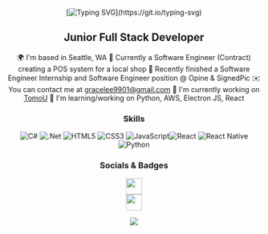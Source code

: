 <!-- # Hi, I'm Grace 

## I'm a full-stack developer
-->
<div align="center">

[![Typing SVG](https://readme-typing-svg.demolab.com?font=JetBrains+Mono&pause=800&color=9CB8D0&center=true&vCenter=true&width=600&lines=Hi%2C+I'm+Grace!;Currently+A+Software+Development+Intern!)](https://git.io/typing-svg)



<div align="center">

Junior Full Stack Developer
---------------------------

🌍  I'm based in Seattle, WA
🌱 Currently a Software Engineer (Contract) creating a POS system for a local shop
🌱 Recently finished a Software Engineer Internship and Software Engineer position @ Opine & SignedPic
✉️  You can contact me at [gracelee9901@gmail.com](mailto:gracelee9901@gmail.com)
🚀  I'm currently working on [TomoU](https://github.com/g-lee2/TomoU.git)
🧠  I'm learning/working on Python, AWS, Electron JS, React
  
</div>

<div align="center">
  
### Skills

![C#](https://img.shields.io/badge/c%23-%23239120.svg?style=for-the-badge&logo=c-sharp&logoColor=white) ![.Net](https://img.shields.io/badge/.NET-5C2D91?style=for-the-badge&logo=.net&logoColor=white) ![HTML5](https://img.shields.io/badge/html5-%23E34F26.svg?style=for-the-badge&logo=html5&logoColor=white) ![CSS3](https://img.shields.io/badge/css3-%231572B6.svg?style=for-the-badge&logo=css3&logoColor=white) ![JavaScript](https://img.shields.io/badge/javascript-%23323330.svg?style=for-the-badge&logo=javascript&logoColor=%23F7DF1E)![React](https://img.shields.io/badge/react-%2320232a.svg?style=for-the-badge&logo=react&logoColor=%2361DAFB) ![React Native](https://img.shields.io/badge/react%20native-%2361DAFB.svg?style=for-the-badge&logo=react&logoColor=white)![Python](https://img.shields.io/badge/python-%2314354C.svg?style=for-the-badge&logo=python&logoColor=white)

<!-- ![NodeJS](https://img.shields.io/badge/node.js-6DA55F?style=for-the-badge&logo=node.js&logoColor=white) ![Jest](https://img.shields.io/badge/-jest-%23C21325?style=for-the-badge&logo=jest&logoColor=white) ![Git](https://img.shields.io/badge/git-%23F05033.svg?style=for-the-badge&logo=git&logoColor=white) ![Swagger](https://img.shields.io/badge/-Swagger-%23Clojure?style=for-the-badge&logo=swagger&logoColor=white) ![ESLint](https://img.shields.io/badge/ESLint-4B3263?style=for-the-badge&logo=eslint&logoColor=white) ![Babel](https://img.shields.io/badge/Babel-F9DC3e?style=for-the-badge&logo=babel&logoColor=black) ![Visual Studio Code](https://img.shields.io/badge/Visual%20Studio%20Code-0078d7.svg?style=for-the-badge&logo=visual-studio-code&logoColor=white) -->

</div>
  
<div align="center">
  
### Socials & Badges

            
<p align="center">
  <a href="https://www.github.com/g-lee2" target="_blank" rel="noreferrer" style="display: block; text-align: center;">
    <img src="https://raw.githubusercontent.com/danielcranney/readme-generator/main/public/icons/socials/github.svg" width="32" height="32" />
  </a>
  <a href="https://www.linkedin.com/in/gracelee-wa" target="_blank" rel="noreferrer" style="display: block; text-align: center;">
    <img src="https://raw.githubusercontent.com/danielcranney/readme-generator/main/public/icons/socials/linkedin.svg" width="32" height="32" />
  </a>
</p>
<p align="center">
  <a href="https://github.com/anuraghazra/github-readme-stats">
    <img align="center" src="https://github-readme-stats.vercel.app/api/top-langs/?username=g-lee2&layout=compact&theme=dracula&hide_border=true" />
  </a>
</p>
</div>
